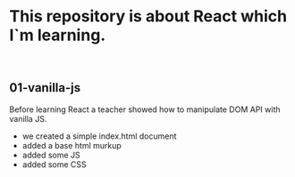 <h1>This repository is about React which I`m learning.</h1>
</br>
<h2>01-vanilla-js</h2>
<p>Before learning React a teacher showed how to manipulate DOM API with vanilla JS.</p>
<ul>
   <li>we created a simple index.html document</li>
   <li>added a base html murkup</li>
   <li>added some JS</li>
   <li>added some CSS</li>
</ul>
